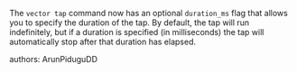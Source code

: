 The `vector tap` command now has an optional `duration_ms` flag that allows you to specify the duration of the
tap. By default, the tap will run indefinitely, but if a duration is specified (in milliseconds) the tap will
automatically stop after that duration has elapsed.

authors: ArunPiduguDD
